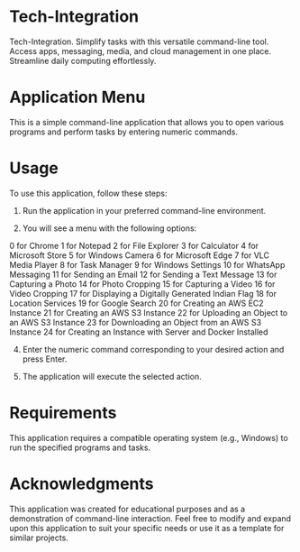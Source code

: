 # Tech-Integration
Tech-Integration. Simplify tasks with this versatile command-line tool. Access apps, messaging, media, and cloud management in one place. Streamline daily computing effortlessly.
# Application Menu
This is a simple command-line application that allows you to open various programs and perform tasks by entering numeric commands.
# Usage
To use this application, follow these steps:

1. Run the application in your preferred command-line environment.

2. You will see a menu with the following options:

0 for Chrome
1 for Notepad
2 for File Explorer
3 for Calculator
4 for Microsoft Store
5 for Windows Camera
6 for Microsoft Edge
7 for VLC Media Player
8 for Task Manager
9 for Windows Settings
10 for WhatsApp Messaging
11 for Sending an Email
12 for Sending a Text Message
13 for Capturing a Photo
14 for Photo Cropping
15 for Capturing a Video
16 for Video Cropping
17 for Displaying a Digitally Generated Indian Flag
18 for Location Services
19 for Google Search
20 for Creating an AWS EC2 Instance
21 for Creating an AWS S3 Instance
22 for Uploading an Object to an AWS S3 Instance
23 for Downloading an Object from an AWS S3 Instance
24 for Creating an Instance with Server and Docker Installed

4. Enter the numeric command corresponding to your desired action and press Enter.

5. The application will execute the selected action.
# Requirements
This application requires a compatible operating system (e.g., Windows) to run the specified programs and tasks.
# Acknowledgments
This application was created for educational purposes and as a demonstration of command-line interaction.
Feel free to modify and expand upon this application to suit your specific needs or use it as a template for similar projects.
